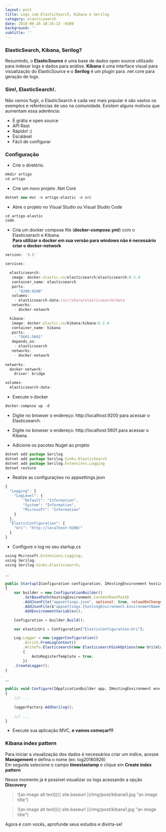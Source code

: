 ```yaml
---
layout: post
title: Logs com ElasticSearch, Kibana e Serilog
category: elasticsearch
date: 2018-09-26 18:35:13 -0300
background: ''
subtitle: ''
---
```

  
### ElasticSearch, Kibana, Serilog?  
  
Resumindo, o **ElasticSource** é uma base de dados open source utilizado para indexar logs e dados para análise. **Kibana** é uma interface visual para visualização do ElasticSource e o **Serilog** é um plugin para .net core para geração de logs.  
  

### Sim!, ElasticSearch!.  
  
Não vamos fugir, o ElasticSearch é cada vez mais popular é são vastos os exemplos e referências de uso na comunidade. Existem alguns motivos que aumentam essa aderência:  
  
* É grátis e open source  
* API Rest  
* Rápido! :)  
* Escalável  
* Fácil de configurar  
  
### Configuração  
    
* Crie o diretório.  
  
```javascript
mkdir artigo
cd artigo
```  
  
* Crie um novo projeto .Net Core
  
```javascript
dotnet new mvc -n artigo-elastic -o src
```  
  
* Abre o projeto no Visual Studio ou Visual Studio Code  
  
```javascript
cd artigo-elastic  
code.  
```  
  
* Cria um docker compose file (**docker-compose.yml**) com o Elasticserach e Kibana.  
**Para utilizar o docker em sua versão para windows não é necessário criar o docker-network**
  
```javascript
version: '3.1'

services:

  elasticsearch:
   image: docker.elastic.co/elasticsearch/elasticsearch:6.2.4
   container_name: elasticsearch
   ports:
    - "9200:9200"
   volumes:
    - elasticsearch-data:/usr/share/elasticsearch/data
   networks:
    - docker-network

  kibana:
   image: docker.elastic.co/kibana/kibana:6.2.4
   container_name: kibana
   ports:
    - "5601:5601"
   depends_on:
    - elasticsearch
   networks:
    - docker-network
  
networks:
  docker-network:
    driver: bridge

volumes:
  elasticsearch-data:  
```  
  
* Execute o docker  
  
```javascript
docker-compose up -d
```  
  
* Digite no browser o endereço: http://localhost:9200 para acessar o Elasticsearch.  
  
* Digite no browser o endereço: http://localhost:5601 para acessar o Kibana.
  
* Adicione os pacotes Nuget ao projeto  
  
  
```javascript
dotnet add package Serilog
dotnet add package Serilog.Sinks.ElasticSearch
dotnet add package Serilog.Extensions.Logging
dotnet restore
```  
  
* Realize as configurações no appsettings.json  
  
```javascript
{
  "Logging": {
    "LogLevel": {
        "Default": "Information",
        "System": "Information",
        "Microsoft": "Information"
    }
  },
  "ElasticConfiguration": {
    "Uri": "http://localhost:9200/"
  }
}
```  
  
* Configure o log no seu startup.cs  
  
```javascript
using Microsoft.Extensions.Logging;
using Serilog;
using Serilog.Sinks.Elasticsearch;
```  
...  
```javascript
public Startup(IConfiguration configuration, IHostingEnvironment hostingEnvironment)
{
    var builder = new ConfigurationBuilder()
        .SetBasePath(hostingEnvironment.ContentRootPath)
        .AddJsonFile("appsettings.json", optional: true, reloadOnChange: true)
        .AddJsonFile($"appsettings.{hostingEnvironment.EnvironmentName}.json", reloadOnChange: true, optional: true)
        .AddEnvironmentVariables();

    Configuration = builder.Build();

    var elasticUri = Configuration["ElasticConfiguration:Uri"];

    Log.Logger = new LoggerConfiguration()
        .Enrich.FromLogContext()
        .WriteTo.Elasticsearch(new ElasticsearchSinkOptions(new Uri(elasticUri))
        {
            AutoRegisterTemplate = true,
        })
    .CreateLogger();
}
```  
...  
```javascript
public void Configure(IApplicationBuilder app, IHostingEnvironment env, ILoggerFactory loggerFactory)
{
    /// ...
    
    loggerFactory.AddSerilog();
    
    /// ...
}
```  
  
* Execute sua aplicação MVC, **e vamos começar!!!** 
  
### Kibana index pattern  
  
Para iniciar a visualização dos dados é necessários criar um indíce, acesse **Management** e defina o nome (ex: log20180926)  
Em seguida selecione o campo **timestastamp** e clique em **Create index pattern**  
  
Nesse momento já é possível visualizar os logs acessando a opção **Discovery**  
 
> ![an image alt text]({{ site.baseurl }}/img/post/kibana0.jpg "an image title")  
  
  
> ![an image alt text]({{ site.baseurl }}/img/post/kibana1.jpg "an image title")  
  
  
  
Agora é com vocês, aprofunde seus estudos e divirta-se!  
